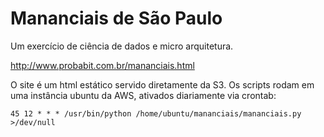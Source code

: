 # Mananciais de São Paulo
Um exercício de ciência de dados e micro arquitetura.

http://www.probabit.com.br/mananciais.html

O site é um html estático servido diretamente da S3. Os scripts rodam em uma instância ubuntu da AWS, ativados diariamente via crontab:

```
45 12 * * * /usr/bin/python /home/ubuntu/mananciais/mananciais.py >/dev/null 
```
